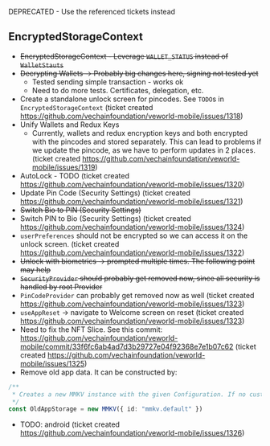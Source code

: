 DEPRECATED - Use the referenced tickets instead

## EncryptedStorageContext

-   ~~EncryptedStorageContext - Leverage `WALLET_STATUS` instead of `WalletStauts`~~
-   ~~Decrypting Wallets -> Probably big changes here, signing not tested yet~~
    -   Tested sending simple transaction - works ok
    -   Need to do more tests. Certificates, delegation, etc.
-   Create a standalone unlock screen for pincodes. See `TODO`s in `EncryptedStorageContext` (ticket created https://github.com/vechainfoundation/veworld-mobile/issues/1318)
-   Unify Wallets and Redux Keys
    -   Currently, wallets and redux encryption keys and both encrypted with the pincodes and stored separately. This can
        lead to problems if we update the pincode, as we have to perform updates in 2 places.
        (ticket created https://github.com/vechainfoundation/veworld-mobile/issues/1319)
-   AutoLock - TODO (ticket created https://github.com/vechainfoundation/veworld-mobile/issues/1320)
-   Update Pin Code (Security Settings) (ticket created https://github.com/vechainfoundation/veworld-mobile/issues/1321)
-   ~~Switch Bio to PIN (Security Settings)~~
-   Switch PIN to Bio (Security Settings) (ticket created https://github.com/vechainfoundation/veworld-mobile/issues/1324)
-   `userPreferences` should not be encrypted so we can access it on the unlock screen. (ticket created https://github.com/vechainfoundation/veworld-mobile/issues/1322)
-   ~~Unlock with biometrics -> prompted multiple times. The following point may help~~
-   ~~`SecurityProvider` should probably get removed now, since all security is handled by root Provider~~
-   `PinCodeProvider` can probably get removed now as well (ticket created https://github.com/vechainfoundation/veworld-mobile/issues/1323)
-   `useAppReset` -> navigate to Welcome screen on reset (ticket created https://github.com/vechainfoundation/veworld-mobile/issues/1323)
-   Need to fix the NFT Slice. See this
    commit: https://github.com/vechainfoundation/veworld-mobile/commit/33f6fc6ab4ad7d3b29727e04f92368e7e1b07c62
    (ticket created https://github.com/vechainfoundation/veworld-mobile/issues/1325)
-   Remove old app data. It can be constructed by:

```typescript
/**
 * Creates a new MMKV instance with the given Configuration. If no custom id is supplied, 'mmkv.default' will be used.
 */
const OldAppStorage = new MMKV({ id: "mmkv.default" })
```

-   TODO: android
    (ticket created https://github.com/vechainfoundation/veworld-mobile/issues/1326)
